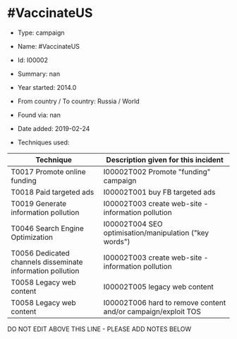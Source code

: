 # #VaccinateUS

* Type: campaign

* Name: #VaccinateUS

* Id: I00002

* Summary: nan

* Year started: 2014.0

* From country / To country: Russia / World

* Found via: nan

* Date added: 2019-02-24

* Techniques used: 

| Technique | Description given for this incident |
| --------- | ------------------------- |
| T0017 Promote online funding | I00002T002 Promote "funding" campaign |
| T0018 Paid targeted ads | I00002T001 buy FB targeted ads |
| T0019 Generate information pollution | I00002T003 create web-site - information pollution |
| T0046 Search Engine Optimization | I00002T004 SEO optimisation/manipulation ("key words") |
| T0056 Dedicated channels disseminate information pollution | I00002T003 create web-site - information pollution |
| T0058 Legacy web content | I00002T005 legacy web content |
| T0058 Legacy web content | I00002T006 hard to remove content and/or campaign/exploit TOS |

DO NOT EDIT ABOVE THIS LINE - PLEASE ADD NOTES BELOW